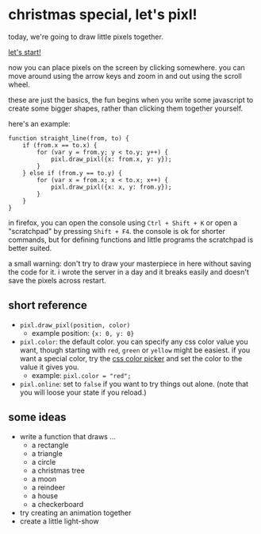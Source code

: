 # christmas special, let's pixl!

today, we're going to draw little pixels together.

[let's start!](http://pixl.papill0n.org)

now you can place pixels on the screen by clicking somewhere. you can
move around using the arrow keys and zoom in and out using the scroll
wheel.

these are just the basics, the fun begins when you write some javascript
to create some bigger shapes, rather than clicking them together
yourself.

here's an example:

    function straight_line(from, to) {
        if (from.x == to.x) {
            for (var y = from.y; y < to.y; y++) {
                pixl.draw_pixl({x: from.x, y: y});
            }
        } else if (from.y == to.y) {
            for (var x = from.x; x < to.x; x++) {
                pixl.draw_pixl({x: x, y: from.y});
            }
        }
    }

in firefox, you can open the console using `Ctrl + Shift + K` or open a
"scratchpad" by pressing `Shift + F4`. the console is ok for shorter
commands, but for defining functions and little programs the scratchpad
is better suited.

a small warning: don't try to draw your masterpiece in here without
saving the code for it. i wrote the server in a day and it breaks easily
and doesn't save the pixels across restart.

## short reference

* `pixl.draw_pixl(position, color)`
    - example position: `{x: 0, y: 0}`
* `pixl.color`: the default color. you can specify any css color value
  you want, though starting with `red`, `green` or `yellow` might be
  easiest. if you want a special color, try the [css color picker][] and
  set the color to the value it gives you.
    - example: `pixl.color = "red";`
* `pixl.online`: set to `false` if you want to try things out alone.
  (note that you will loose your state if you reload.)

[css color picker]: http://csscolorpicker.com/

## some ideas

* write a function that draws ...
    - a rectangle
    - a triangle
    - a circle
    - a christmas tree
    - a moon
    - a reindeer
    - a house
    - a checkerboard
* try creating an animation together
* create a little light-show
